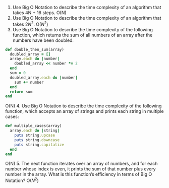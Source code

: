 1. Use Big O Notation to describe the time complexity of an algorithm that takes 4N + 16 steps.
O(N)
2. Use Big O Notation to describe the time complexity of an algorithm that takes 2$N^2$.
O($N^2$)
3. Use Big O Notation to describe the time complexity of the following function, which returns the sum of all numbers of an array after the numbers have been doubled:
```ruby
def double_then_sum(array)
  doubled_array = []
  array.each do |number|
    doubled_array << number *= 2
  end
  sum = 0
  doubled_array.each do |number|
    sum += number
  end
  return sum
end
```
O(N)
4. Use Big O Notation to describe the time complexity of the following function, which accepts an array of strings and prints each string in multiple cases:
```ruby
def multiple_cases(array)
  array.each do |string|
    puts string.upcase
    puts string.downcase
    puts string.capitalize
  end
end
```
O(N)
5. The next function iterates over an array of numbers, and for each number whose index is even, it prints the sum of that number plus every number in the array. What is this function’s efficiency in terms of Big O Notation?
O($N^2$)
